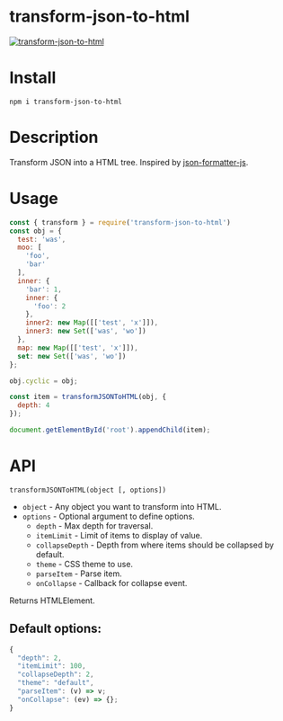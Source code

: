 # transform-json-to-html

[![transform-json-to-html](https://circleci.com/gh/ayecue/transform-json-to-html.svg?style=svg)](https://circleci.com/gh/ayecue/transform-json-to-html)

# Install

```
npm i transform-json-to-html
```

# Description

Transform JSON into a HTML tree. Inspired by [json-formatter-js](https://github.com/mohsen1/json-formatter-js).

# Usage

```js
const { transform } = require('transform-json-to-html')
const obj = {
  test: 'was',
  moo: [
    'foo',
    'bar'
  ],
  inner: {
    'bar': 1,
    inner: {
      'foo': 2
    },
    inner2: new Map([['test', 'x']]),
    inner3: new Set(['was', 'wo'])
  },
  map: new Map([['test', 'x']]),
  set: new Set(['was', 'wo'])
};

obj.cyclic = obj;

const item = transformJSONToHTML(obj, {
  depth: 4
});

document.getElementById('root').appendChild(item);
```

# API

`transformJSONToHTML(object [, options])`

* `object` - Any object you want to transform into HTML.
* `options` - Optional argument to define options.
  * `depth` - Max depth for traversal.
  * `itemLimit` - Limit of items to display of value.
  * `collapseDepth` - Depth from where items should be collapsed by default.
  * `theme` - CSS theme to use.
  * `parseItem` - Parse item.
  * `onCollapse` - Callback for collapse event.

Returns HTMLElement.

## Default options:

```js
{
  "depth": 2,
  "itemLimit": 100,
  "collapseDepth": 2,
  "theme": "default",
  "parseItem": (v) => v;
  "onCollapse": (ev) => {};
}
```